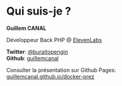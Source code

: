 # Qui suis-je ?

**Guillem CANAL**

Développeur Back PHP @ [ElevenLabs](http://eleven-labs.com/)

**Twitter**: [@buraitopengin](https://twitter.com/buraitopengin)  
**Github**: [guillemcanal](https://github.com/guillemcanal)

Consulter la présentation sur Github Pages:  
[guillemcanal.github.io/docker-prez](http://guillemcanal.github.io/docker-prez)